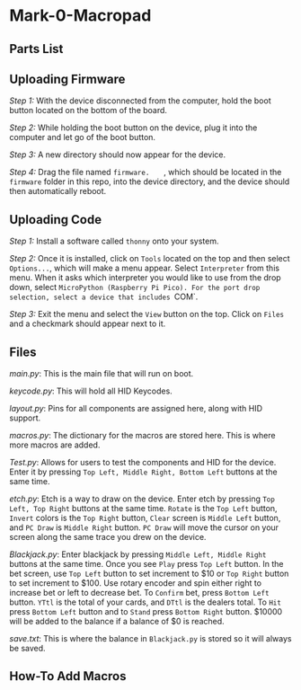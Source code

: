 # Mark-0-Macropad


## Parts List

## Uploading Firmware
_Step 1:_ With the device disconnected from the computer, hold the boot button located on the bottom of the board.

_Step 2:_ While holding the boot button on the device, plug it into the computer and let go of the boot button.

_Step 3:_ A new directory should now appear for the device.

_Step 4:_ Drag the file named `firmware.   ` , which should be located in the `firmware` folder in this repo, into the device directory, and the device should then automatically reboot.

## Uploading Code
_Step 1:_ Install a software called `thonny` onto your system.

_Step 2:_ Once it is installed, click on `Tools` located on the top and then select `Options...`, which will make a menu appear. Select `Interpreter` from this menu. When it asks which interpreter you would like to use from the drop down, select `MicroPython (Raspberry Pi Pico). For the port drop selection, select a device that includes `COM`.

_Step 3:_ Exit the menu and select the `View` button on the top. Click on `Files` and a checkmark should appear next to it.

## Files
_main.py_: This is the main file that will run on boot.

_keycode.py_: This will hold all HID Keycodes.

_layout.py_: Pins for all components are assigned here, along with HID support.

_macros.py_: The dictionary for the macros are stored here. This is where more macros are added.

_Test.py_: Allows for users to test the components and HID for the device. Enter it by pressing `Top Left, Middle Right, Bottom Left` buttons at the same time.

_etch.py_: Etch is a way to draw on the device. Enter etch by pressing `Top Left, Top Right` buttons at the same time. `Rotate` is the `Top Left` button, `Invert` colors is the `Top Right` button, `Clear` screen is `Middle Left` button, and `PC Draw` is `Middle Right` button. `PC Draw` will move the cursor on your screen along the same trace you drew on the device.

_Blackjack.py_: Enter blackjack by pressing `Middle Left, Middle Right` buttons at the same time. Once you see `Play` press `Top Left` button. In the bet screen, use `Top Left` button to set increment to $10 or `Top Right` button to set increment to $100. Use rotary encoder and spin either right to increase bet or left to decrease bet. To `Confirm` bet, press `Bottom Left` button. `YTtl` is the total of your cards, and `DTtl` is the dealers total. To `Hit` press `Bottom Left` button and to `Stand` press `Bottom Right` button. $10000 will be added to the balance if a balance of $0 is reached.

_save.txt_: This is where the balance in `Blackjack.py` is stored so it will always be saved.
## How-To Add Macros
